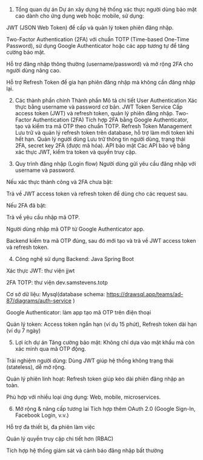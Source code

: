 1. Tổng quan dự án
Dự án xây dựng hệ thống xác thực người dùng bảo mật cao dành cho ứng dụng web hoặc mobile, sử dụng:

JWT (JSON Web Token) để cấp và quản lý token phiên đăng nhập.

Two-Factor Authentication (2FA) với chuẩn TOTP (Time-based One-Time Password), sử dụng Google Authenticator hoặc các app tương tự để tăng cường bảo mật.

Hỗ trợ đăng nhập thông thường (username/password) và mở rộng 2FA cho người dùng nâng cao.

Hỗ trợ Refresh Token để gia hạn phiên đăng nhập mà không cần đăng nhập lại.

2. Các thành phần chính
Thành phần	Mô tả chi tiết
User Authentication	Xác thực bằng username và password cơ bản.
JWT Token Service	Cấp access token (JWT) và refresh token, quản lý phiên đăng nhập.
Two-Factor Authentication (2FA)	Tích hợp 2FA bằng Google Authenticator, tạo và kiểm tra mã OTP theo chuẩn TOTP.
Refresh Token Management	Lưu trữ và quản lý refresh token trên database, hỗ trợ làm mới token khi hết hạn.
Quản lý người dùng	Lưu trữ thông tin người dùng, trạng thái 2FA, secret key 2FA (được mã hóa).
API bảo mật	Các API bảo vệ bằng xác thực JWT, kiểm tra token và quyền truy cập.

3. Quy trình đăng nhập (Login flow)
Người dùng gửi yêu cầu đăng nhập với username và password.

Nếu xác thực thành công và 2FA chưa bật:

Trả về JWT access token và refresh token để dùng cho các request sau.

Nếu 2FA đã bật:

Trả về yêu cầu nhập mã OTP.

Người dùng nhập mã OTP từ Google Authenticator app.

Backend kiểm tra mã OTP đúng, sau đó mới tạo và trả về JWT access token và refresh token.

4. Công nghệ sử dụng
Backend: Java Spring Boot

Xác thực JWT: thư viện jjwt

2FA TOTP: thư viện dev.samstevens.totp

Cơ sở dữ liệu: Mysql(database schema: https://drawsql.app/teams/ad-87/diagrams/auth-service )

Google Authenticator: làm app tạo mã OTP trên điện thoại

Quản lý token: Access token ngắn hạn (ví dụ 15 phút), Refresh token dài hạn (ví dụ 7 ngày)

5. Lợi ích dự án
Tăng cường bảo mật: Không chỉ dựa vào mật khẩu mà còn xác minh qua mã OTP động.

Trải nghiệm người dùng: Dùng JWT giúp hệ thống không trạng thái (stateless), dễ mở rộng.

Quản lý phiên linh hoạt: Refresh token giúp kéo dài phiên đăng nhập an toàn.

Phù hợp với nhiều loại ứng dụng: Web, mobile, microservices.

6. Mở rộng & nâng cấp tương lai
Tích hợp thêm OAuth 2.0 (Google Sign-In, Facebook Login, v.v.)

Hỗ trợ đa thiết bị, đa phiên làm việc

Quản lý quyền truy cập chi tiết hơn (RBAC)

Tích hợp hệ thống giám sát và cảnh báo đăng nhập bất thường
